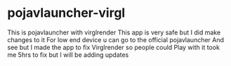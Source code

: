 # pojavlauncher-virgl
This is pojavlauncher with virglrender 
This app is very safe but I did make changes to it 
For low end device u can go to the official pojavlauncher 
And see but I made the app to fix Virglrender so people could 
Play with it took me 5hrs to fix but I will be adding updates 
